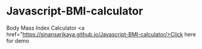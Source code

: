 # Javascript-BMI-calculator
Body Mass Index Calculator
<a href="https://sinansarikaya.github.io/Javascript-BMI-calculator/>Click here for demo</a>
